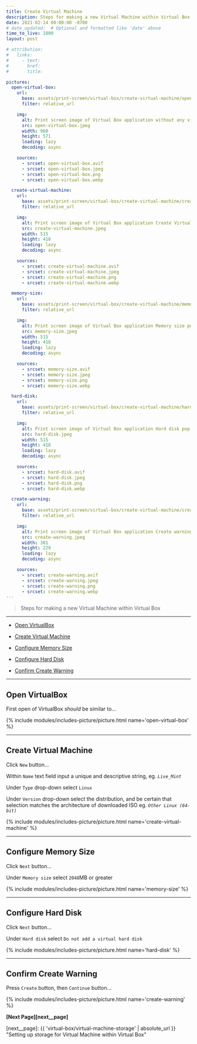 ```yaml
---
title: Create Virtual Machine
description: Steps for making a new Virtual Machine within Virtual Box
date: 2021-02-14 00:00:00 -0700
# date_updated:  # Optional and formatted like 'date' above
time_to_live: 1800
layout: post

# attribution:
#   links:
#     - text:
#       href:
#       title:

pictures:
  open-virtual-box:
    url:
      base: assets/print-screen/virtual-box/create-virtual-machine/open-virtual-box/
      filter: relative_url

    img:
      alt: Print screen image of Virtual Box application without any virtual machines configured
      src: open-virtual-box.jpeg
      width: 960
      height: 571
      loading: lazy
      decoding: async

    sources:
      - srcset: open-virtual-box.avif
      - srcset: open-virtual-box.jpeg
      - srcset: open-virtual-box.png
      - srcset: open-virtual-box.webp

  create-virtual-machine:
    url:
      base: assets/print-screen/virtual-box/create-virtual-machine/create-virtual-machine/
      filter: relative_url

    img:
      alt: Print screen image of Virtual Box application Create Virtual Machine pop-up
      src: create-virtual-machine.jpeg
      width: 515
      height: 418
      loading: lazy
      decoding: async

    sources:
      - srcset: create-virtual-machine.avif
      - srcset: create-virtual-machine.jpeg
      - srcset: create-virtual-machine.png
      - srcset: create-virtual-machine.webp

  memory-size:
    url:
      base: assets/print-screen/virtual-box/create-virtual-machine/memory-size/
      filter: relative_url

    img:
      alt: Print screen image of Virtual Box application Memory size pop-up
      src: memory-size.jpeg
      width: 515
      height: 418
      loading: lazy
      decoding: async

    sources:
      - srcset: memory-size.avif
      - srcset: memory-size.jpeg
      - srcset: memory-size.png
      - srcset: memory-size.webp

  hard-disk:
    url:
      base: assets/print-screen/virtual-box/create-virtual-machine/hard-disk/
      filter: relative_url

    img:
      alt: Print screen image of Virtual Box application Hard disk pop-up
      src: hard-disk.jpeg
      width: 515
      height: 418
      loading: lazy
      decoding: async

    sources:
      - srcset: hard-disk.avif
      - srcset: hard-disk.jpeg
      - srcset: hard-disk.png
      - srcset: hard-disk.webp

  create-warning:
    url:
      base: assets/print-screen/virtual-box/create-virtual-machine/create-warning/
      filter: relative_url

    img:
      alt: Print screen image of Virtual Box application Create warning pop-up
      src: create-warning.jpeg
      width: 301
      height: 229
      loading: lazy
      decoding: async

    sources:
      - srcset: create-warning.avif
      - srcset: create-warning.jpeg
      - srcset: create-warning.png
      - srcset: create-warning.webp
---
```




> Steps for making a new Virtual Machine within Virtual Box


---


- [Open VirtualBox][heading__open_virtualbox]

- [Create Virtual Machine][heading__create_virtual_machine]

- [Configure Memory Size][heading__configure_memory_size]

- [Configure Hard Disk][heading__configure_hard_disk]

- [Confirm Create Warning][heading__confirm_create_warning]


---


## Open VirtualBox
[heading__open_virtualbox]: #open-virtualbox


First open of VirtualBox _should_ be similar to...


{% include modules/includes-picture/picture.html name='open-virtual-box' %}


______


## Create Virtual Machine
[heading__create_virtual_machine]: #create-virtual-machine


Click `New` button...


Within `Name` text field input a unique and descriptive string, eg. _`Live_Mint`_


Under `Type` drop-down select `Linux`


Under `Version` drop-down select the distribution, and be certain that selection matches the architecture of downloaded ISO eg. _`Other Linux (64-bit)`_


{% include modules/includes-picture/picture.html name='create-virtual-machine' %}


______


## Configure Memory Size
[heading__configure_memory_size]: #configure-memory-size


Click `Next` button...


Under `Memory size` select `2048`MB or greater


{% include modules/includes-picture/picture.html name='memory-size' %}


______


## Configure Hard Disk
[heading__configure_hard_disk]: #configure-hard-disk


Click `Next` button...


Under `Hard disk` select `Do not add a virtual hard disk`


{% include modules/includes-picture/picture.html name='hard-disk' %}


______


## Confirm Create Warning
[heading__confirm_create_warning]: #confirm-create-warning


Press `Create` button, then `Continue` button...


{% include modules/includes-picture/picture.html name='create-warning' %}


**[Next Page][next__page]**


[next__page]: {{ 'virtual-box/virtual-machine-storage' | absolute_url }} "Setting up storage for Virtual Machine within Virtual Box"

